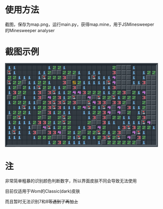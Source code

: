 # 使用方法
截图，保存为map.png，运行main.py，获得map.mine，用于JSMinesweeper的Minesweeper analyser
# 截图示例
![一个范例](/map.png)
# 注
非常简单粗暴的识别颜色判断数字，所以界面皮肤不同会导致无法使用

目前仅适用于Wom的Classic(dark)皮肤

而且暂时无法识别7和8~~等遇到了再加上~~